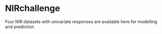 # NIRchallenge
Four NIR datasets with univariate responses are available here for modelling and prediction
